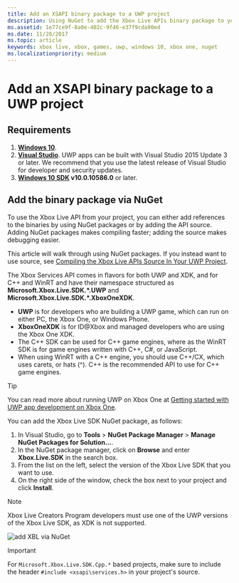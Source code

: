 ```yaml
---
title: Add an XSAPI binary package to a UWP project
description: Using NuGet to add the Xbox Live APIs binary package to your UWP project.
ms.assetid: 1e77ce9f-8a0e-402c-9f46-e37f9cda90ed
ms.date: 11/28/2017
ms.topic: article
keywords: xbox live, xbox, games, uwp, windows 10, xbox one, nuget
ms.localizationpriority: medium
---
```


# Add an XSAPI binary package to a UWP project


## Requirements

1. **[Windows 10](https://microsoft.com/windows)**.
2. **[Visual Studio](https://www.visualstudio.com/)**. UWP apps can be built with Visual Studio 2015 Update 3 or later. We recommend that you use the latest release of Visual Studio for developer and security updates.
3. **[Windows 10 SDK](https://developer.microsoft.com/windows/downloads/windows-10-sdk) v10.0.10586.0** or later.


## Add the binary package via NuGet

To use the Xbox Live API from your project, you can either add references to the binaries by using NuGet packages or by adding the API source.
Adding NuGet packages makes compiling faster; adding the source makes debugging easier.

This article will walk through using NuGet packages.
If you instead want to use source, see [Compiling the Xbox Live APIs Source In Your UWP Project](add-xbox-live-apis-source-to-a-uwp-project.md).

The Xbox Services API comes in flavors for both UWP and XDK, and for C++ and WinRT and have their namespace structured as **Microsoft.Xbox.Live.SDK.*.UWP** and **Microsoft.Xbox.Live.SDK.*.XboxOneXDK**.

* **UWP** is for developers who are building a UWP game, which can run on either PC, the Xbox One, or Windows Phone.
* **XboxOneXDK** is for ID@Xbox and managed developers who are using the Xbox One XDK.
* The C++ SDK can be used for C++ game engines, where as the  WinRT SDK is for game engines written with C++, C#, or JavaScript.
* When using WinRT with a C++ engine, you should use C++/CX, which uses carets, or hats (^). C++ is the recommended API to use for C++ game engines.

> [!TIP]
> You can read more about running UWP on Xbox One at [Getting started with UWP app development on Xbox One](https://docs.microsoft.com/windows/uwp/xbox-apps/getting-started).

You can add the Xbox Live SDK NuGet package, as follows:
1. In Visual Studio, go to **Tools** > **NuGet Package Manager** > **Manage NuGet Packages for Solution...**.
2. In the NuGet package manager, click on **Browse** and enter **Xbox.Live.SDK** in the search box.
3. From the list on the left, select the version of the Xbox Live SDK that you want to use.
3. On the right side of the window, check the box next to your project and click **Install**.

> [!NOTE]
> Xbox Live Creators Program developers must use one of the UWP versions of the Xbox Live SDK, as XDK is not supported.

![add XBL via NuGet](../images/getting_started/vs-add-nuget-xbl.gif)

> [!IMPORTANT]
> For `Microsoft.Xbox.Live.SDK.Cpp.*` based projects, make sure to include the header `#include <xsapi\services.h>` in your project's source.
